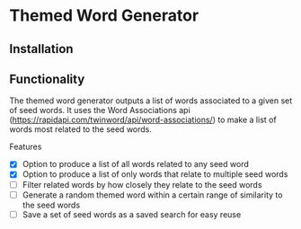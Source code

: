 # Themed Word Generator
## Installation

## Functionality
The themed word generator outputs a list of words associated to a given set of seed words. It uses the Word Associations api (https://rapidapi.com/twinword/api/word-associations/) to make a list of words most related to the seed words.

Features
- [x] Option to produce a list of all words related to any seed word
- [x] Option to produce a list of only words that relate to multiple seed words
- [ ] Filter related words by how closely they relate to the seed words
- [ ] Generate a random themed word within a certain range of similarity to the seed words
- [ ] Save a set of seed words as a saved search for easy reuse